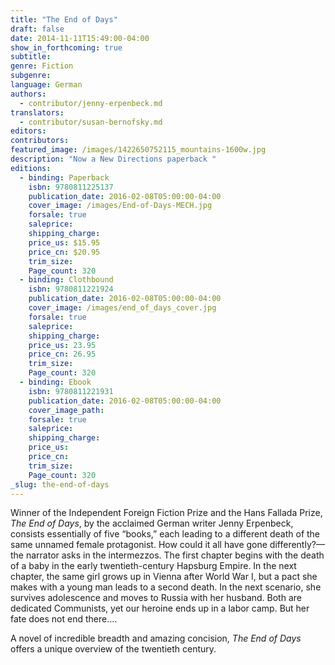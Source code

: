 ```yaml
---
title: "The End of Days"
draft: false
date: 2014-11-11T15:49:00-04:00
show_in_forthcoming: true
subtitle:
genre: Fiction
subgenre:
language: German
authors:
  - contributor/jenny-erpenbeck.md
translators:
  - contributor/susan-bernofsky.md
editors:
contributors:
featured_image: /images/1422650752115_mountains-1600w.jpg
description: "Now a New Directions paperback "
editions:
  - binding: Paperback
    isbn: 9780811225137
    publication_date: 2016-02-08T05:00:00-04:00
    cover_image: /images/End-of-Days-MECH.jpg
    forsale: true
    saleprice:
    shipping_charge:
    price_us: $15.95
    price_cn: $20.95
    trim_size:
    Page_count: 320
  - binding: Clothbound
    isbn: 9780811221924
    publication_date: 2016-02-08T05:00:00-04:00
    cover_image: /images/end_of_days_cover.jpg
    forsale: true
    saleprice:
    shipping_charge:
    price_us: 23.95
    price_cn: 26.95
    trim_size:
    Page_count: 320
  - binding: Ebook
    isbn: 9780811221931
    publication_date: 2016-02-08T05:00:00-04:00
    cover_image_path:
    forsale: true
    saleprice:
    shipping_charge:
    price_us:
    price_cn:
    trim_size:
    Page_count: 320
_slug: the-end-of-days
---
```


Winner of the Independent Foreign Fiction Prize and the Hans Fallada Prize, _The End of Days_, by the acclaimed German writer Jenny Erpenbeck, consists essentially of five “books,” each leading to a different death of the same unnamed female protagonist. How could it all have gone differently?—the narrator asks in the intermezzos. The first chapter begins with the death of a baby in the early twentieth-century Hapsburg Empire. In the next chapter, the same girl grows up in Vienna after World War I, but a pact she makes with a young man leads to a second death. In the next scenario, she survives adolescence and moves to Russia with her husband. Both are dedicated Communists, yet our heroine ends up in a labor camp. But her fate does not end there….

A novel of incredible breadth and amazing concision, _The End of Days_ offers a unique overview of the twentieth century.

